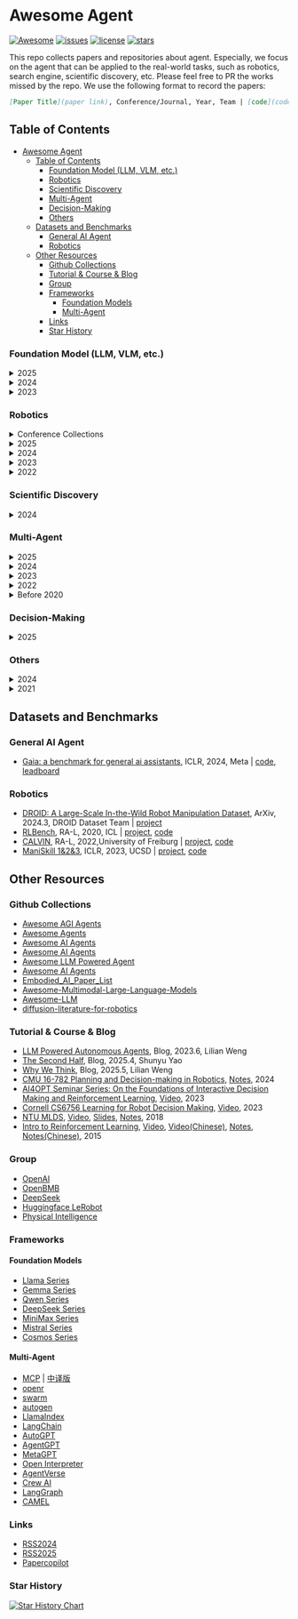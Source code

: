 # Awesome Agent

<!-- badge link https://github.com/badges/awesome-badges -->
<!-- [![Awesome](https://awesome.re/badge-flat2.svg)](https://awesome.re) -->
[![Awesome](https://awesome.re/badge.svg)](https://awesome.re)
[![issues](https://custom-icon-badges.herokuapp.com/github/issues-raw/weleen/awesome-agent?logo=issue)](https://github.com/weleen/awesome-agent/issues "issues")
[![license](https://custom-icon-badges.herokuapp.com/github/license/weleen/awesome-agent?logo=law&logoColor=white)](https://github.com/weleen/awesome-agent/blob/main/LICENSE?rgh-link-date=2021-08-09T18%3A10%3A26Z "license MIT")
[![stars](https://custom-icon-badges.herokuapp.com/github/stars/weleen/awesome-agent?logo=star)](https://github.com/weleen/awesome-agent/stargazers "stars")

This repo collects papers and repositories about agent. Especially, we focus on the agent that can be applied to the real-world tasks, such as robotics, search engine, scientific discovery, etc. Please feel free to PR the works missed by the repo. We use the following format to record the papers:
```md
[Paper Title](paper link), Conference/Journal, Year, Team | [code](code link), [project](project link)
```

## Table of Contents

- [Awesome Agent](#awesome-agent)
  - [Table of Contents](#table-of-contents)
    - [Foundation Model (LLM, VLM, etc.)](#foundation-model-llm-vlm-etc)
    - [Robotics](#robotics)
    - [Scientific Discovery](#scientific-discovery)
    - [Multi-Agent](#multi-agent)
    - [Decision-Making](#decision-making)
    - [Others](#others)
  - [Datasets and Benchmarks](#datasets-and-benchmarks)
    - [General AI Agent](#general-ai-agent)
    - [Robotics](#robotics-1)
  - [Other Resources](#other-resources)
    - [Github Collections](#github-collections)
    - [Tutorial \& Course \& Blog](#tutorial--course--blog)
    - [Group](#group)
    - [Frameworks](#frameworks)
      - [Foundation Models](#foundation-models)
      - [Multi-Agent](#multi-agent-1)
    - [Links](#links)
    - [Star History](#star-history)

### Foundation Model (LLM, VLM, etc.)

<details><summary>2025</summary>

- [R1-V: Reinforcing Super Generalization Ability in Vision Language Models with Less Than $3](https://deepagent.notion.site/rlvr-in-vlms), Blog, 2025.2 | [code](https://github.com/Deep-Agent/R1-V)
- [DeepSeek-R1: Incentivizing Reasoning Capability in LLMs via Reinforcement Learning](https://github.com/deepseek-ai/DeepSeek-R1/blob/main/DeepSeek_R1.pdf), Preprint, 2025.1, DeepSeek | [code](https://github.com/deepseek-ai/DeepSeek-R1)

</details>

<details><summary>2024</summary>

- [DeepSeek-V3 Technical Report](https://github.com/deepseek-ai/DeepSeek-V3/blob/main/DeepSeek_V3.pdf), Preprint, 2024.12, DeepSeek | [code](https://github.com/deepseek-ai/DeepSeek-V3)
- [LLaVA-OneVision: Easy Visual Task Transfer](https://arxiv.org/pdf/2408.03326), ArXiv, 2024.8, NTU & Bytedance | [project](https://llava-vl.github.io/blog/2024-08-05-llava-onevision), [code](https://github.com/LLaVA-VL/LLaVA-NeXT)
- [VILA-U: a Unified Foundation Model Integrating Visual Understanding and Generation](https://arxiv.org/pdf/2409.04429), ArXiv, 2024.9, THU & MIT & NVIDIA & UCB & UCSD. | [project](https://hanlab.mit.edu/projects/vila-u), [code](https://github.com/mit-han-lab/vila-u)
- [Qwen2 & QwQ: Reflect Deeply on the Boundaries of the Unknown](https://arxiv.org/abs/2407.10671), ArXiv, 2024.7 & 2024.11, Qwen Team at Alibaba | [model](https://huggingface.co/Qwen/QwQ-32B-Preview), [project](https://huggingface.co/Qwen), [blog](https://qwenlm.github.io/blog/qwq-32b-preview/)
- [Marco-o1: Towards Open Reasoning Models for Open-Ended Solutions](https://arxiv.org/abs/2411.14405), ArXiv, 2024.11, AIDC-AI at Alibaba | [model](https://huggingface.co/AIDC-AI/Marco-o1), [code](https://github.com/AIDC-AI/Marco-o1)
- [O1 Journey: O1 Replication Journey – Part 2: Surpassing O1-preview through Simple Distillation Big Progress or Bitter Lesson?](https://arxiv.org/abs/2411.16489), ArXiv, 2024.11, GAIR SJTU | [code](https://github.com/GAIR-NLP/O1-Journey)
- [Gemma: Open models based on gemini research and technology](https://arxiv.org/abs/2403.08295), ArXiv, 2024.3, Google | [project](https://blog.google/technology/developers/gemma-open-models/)
- [Minicpm: Unveiling the potential of small language models with scalable training strategies](https://arxiv.org/pdf/2404.06395), CoLM, 2024, OpenBMB. | [blog](https://openbmb.vercel.app/?category=Blog), [code](https://github.com/OpenBMB/MiniCPM)
- [MiniCPM-V: A GPT-4V Level MLLM on Your Phone](https://arxiv.org/pdf/2408.01800), ArXiv, 2024, OpenBMB. | [code](https://github.com/OpenBMB/MiniCPM-V)
 </details>
 

<details><summary>2023</summary>

- [ReAct: Synergizing Reasoning and Acting in Language Models](https://openreview.net/pdf?id=WE_vluYUL-X), ICLR, 2023, Princeton & Google | [project](https://react-lm.github.io/), [code](https://github.com/ysymyth/ReAct)
</details>

### Robotics

<details><summary>Conference Collections</summary>

- [RSS2025](./paper_scrapper/RSS2025_Papers.md)
- [RSS2024](./paper_scrapper/RSS2024_Papers.md)
- [CoRL2024](./paper_scrapper/CoRL2024_Papers.md)
- [ICRA2024](./paper_scrapper/ICRA2024_Papers.md)
- [IROS2024](./paper_scrapper/IROS2024_Papers.md)
</details>

<details><summary>2025</summary>

</details>

<details><summary>2024</summary>

- [AgiBot World](https://agibot-world.com/), Zhiyuan Robot | [dataset](https://huggingface.co/agibot-world), [code](https://github.com/OpenDriveLab/AgiBot-World)
- [Genesis: A Generative and Universal Physics Engine for Robotics and Beyond](https://genesis-embodied-ai.github.io/), ArXiv, 2024. | [code](https://github.com/Genesis-Embodied-AI/Genesis), [project](https://genesis-embodied-ai.github.io/)
- [Grounding Large Language Models in Interactive Environments with Online Reinforcement Learning](https://arxiv.org/pdf/2302.02662), ICML, 2024, Inria. | [code](https://github.com/flowersteam/Grounding_LLMs_with_online_RL)
- [True Knowledge Comes from Practice: Aligning LLMs with Embodied Environments via Reinforcement Learning](https://arxiv.org/abs/2401.14151), ICLR2024, NTU. | [code](https://github.com/WeihaoTan/TWOSOME)
- [Octopi: Object Property Reasoning with Large Tactile-Language Models](https://roboticsconference.org/2024/program/papers/66/), RSS, 2024
- [3D Diffusion Policy: Generalizable Visuomotor Policy Learning via Simple 3D Representations](https://roboticsconference.org/2024/program/papers/67/), RSS, 2024
- [Learning Multi-Agent Collaborative Manipulation for Long-Horizon Quadrupedal Pushing](https://arxiv.org/pdf/2411.07104), ArXiv, 2024, CMU & Google. | [project](https://collaborative-mapush.github.io/), [code](https://github.com/collaborative-mapush/MAPush)
- [ARMOR：Egocentric Perception for Humanoid Robot Collision Avoidance and Motion Planning](https://arxiv.org/abs/2412.00396), ArXiv, 2024.12. CMU & Apple
- [CASHER: Robot Learning with Super-Linear Scaling](https://arxiv.org/abs/2412.01770), ArXiv, 2024.12. MIT & UoW | [project](https://casher-robot-learning.github.io/CASHER/)
- [CogACT: A Foundational Vision-Language-Action Model for Synergizing Cognition and Action in Robotic Manipulation](https://arxiv.org/abs/2411.19650), ArXiv, 2024.12, MSRA Asia | [project](https://cogact.github.io/), [code](https://github.com/microsoft/CogACT)
- [Vision-Language Foundation Models as Effective Robot Imitators](https://arxiv.org/abs/2311.01378), ICLR, 2024, Bytedance | [project](https://roboflamingo.github.io/), [code](https://github.com/RoboFlamingo/RoboFlamingo)
- [DeeR-VLA: Dynamic Inference of Multimodal Large Language Models for Efficient Robot Execution](https://arxiv.org/pdf/2411.02359), ArXiv, 2024.11, Tsinghua & Bytedance | [code](https://github.com/yueyang130/DeeR-VLA)
- [π0: A Vision-Language-Action Flow Model for General Robot Control](https://www.physicalintelligence.company/download/pi0.pdf), ArXiv, 2024.10, Physical Intelligence | [project](https://physicalintelligence.company/blog/pi0), [code](https://github.com/PhysicalIntelligence/pi0)
- [GR-2: A Generative Video-Language-Action Model with Web-Scale Knowledge for Robot Manipulation](https://arxiv.org/abs/2410.06158), ArXiv, 2024.10, Bytedance | [project](https://gr2-manipulation.github.io/)
- [Scaling Proprioceptive-Visual Learning with Heterogeneous Pre-trained Transformers](https://arxiv.org/abs/2409.20537), ArXiv, 2024.9, MIT | [code](https://github.com/liruiw/HPT)
- [Mobile ALOHA Learning Bimanual Mobile Manipulation with Low-Cost Whole-Body Teleoperation](https://mobile-aloha.github.io/resources/mobile-aloha.pdf), CoRL, 2024, Stanford | [project](https://mobile-aloha.github.io/), [code](https://github.com/MarkFzp/mobile-aloha), [code2](https://github.com/MarkFzp/act-plus-plus)
- [OpenVLA: An Open-Source Vision-Language-Action Model](https://arxiv.org/abs/2406.09246), ArXiv, 2024.6, Stanford | [project](https://openvla.github.io/), [code](https://github.com/openvla/openvla)
- [RoboUniView: Visual-Language Model with Unified View Representation for Robotic Manipulation](https://arxiv.org/pdf/2406.18977), ArXiv, 2024.6, Meituan | [project](https://liufanfanlff.github.io/RoboUniview.github.io/), [code](https://github.com/liufanfanlff/RoboUniview)
- [RoboDreamer: Learning Compositional World Models for Robot Imagination](https://arxiv.org/pdf/2404.12377), ArXiv, 2024.4, HKUST & MIT & UCSD & Google Research | [project](https://robovideo.github.io/)
- [RT-Trajectory: Robotic Task Generalization via Hindsight Trajectory Sketches](https://arxiv.org/abs/2311.01977), ICLR, 2024, Google DeepMind | [project](https://rt-trajectory.github.io/)
- [ALOHA Unleashed 🌋: A Simple Recipe for Robot Dexterity](https://aloha-unleashed.github.io/assets/aloha_unleashed.pdf), ArXiv, 2024, Google DeepMind | [project](https://aloha-unleashed.github.io/)
- [HumanPlus Humanoid Shadowing and Imitation from Humans](https://humanoid-ai.github.io/HumanPlus.pdf), CoRL, 2024, Stanford | [project](https://humanoid-ai.github.io/), [code](https://github.com/MarkFzp/humanplus)
- [Universal Manipulation Interface In-The-Wild Robot Teaching Without In-The-Wild Robots](https://arxiv.org/abs/2402.10329), RSS, 2024, Stanford & Columbia | [project](https://umi-gripper.github.io/), [code](https://github.com/real-stanford/universal_manipulation_interface)
- [3D Diffusion Policy: Generalizable Visuomotor Policy Learning via Simple 3D Representations](https://arxiv.org/abs/2403.03954), RSS, 2024, Shanghai Qizhi Institute & SJTU & Tsinghua & Shanghai AI Lab | [project](https://3d-diffusion-policy.github.io/), [code](https://github.com/columbia-ai-robotics/diffusion_policy)
- [RDT-1B: a Diffusion Foundation Model for Bimanual Manipulation](https://arxiv.org/pdf/2410.07864), ArXiv, 2024, Tsinghua | [project](https://rdt-robotics.github.io/rdt-robotics/)
- [Multimodal Diffusion Transformer: Learning Versatile Behavior from Multimodal Goals](https://www.roboticsproceedings.org/rss20/p121.pdf), RSS, 2024, KIT | [project](https://intuitive-robots.github.io/mdt_policy/), [code](https://github.com/YanjieZe/3D-Diffusion-Policy)
- [Octo: An Open-Source Generalist Robot Policy](https://arxiv.org/pdf/2405.12213), ArXiv, 2024, UCB & Stanford & CMU & Google DeepMind | [project](https://octo-models.github.io/), [code](https://github.com/octo-models/octo)
- [Language Control Diffusion: Efficiently Scaling through Space, Time, and Tasks](https://arxiv.org/pdf/2210.15629), ICLR, 2024, Harvard | [project](https://lcd.eddie.win/), [code](https://github.com/ezhang7423/language-control-diffusion)
- [UniSim: Learning Interactive Real-World Simulators](https://openreview.net/pdf?id=sFyTZEqmUY), ICLR, 2024, UCB & Google DeepMind & MIT | [project](https://universal-simulator.github.io/unisim/)
</details>

<details><summary>2023</summary>

- [GR-1: Unleashing Large-Scale Video Generative Pre-training for Visual Robot Manipulation](https://arxiv.org/abs/2312.13139), ArXiv, 2023.12, Bytedance | [project](https://gr1-manipulation.github.io/), [code](https://github.com/bytedance/GR-1)
- [RT-2: Robotics Transformer for Real-World Control at Scale](https://arxiv.org/abs/2307.15818), CoRL, 2023, Google DeepMind |[project](https://robotics-transformer2.github.io/)
- [Open X-Embodiment: Robotic Learning Datasets and RT-X Models](https://arxiv.org/abs/2310.08864), CoRL Workshop, 2023, Open X-Embodiment Collaboration | [project](https://robotics-transformer-x.github.io/), [code](https://github.com/google-deepmind/open_x_embodiment)
- [VoxPoser: Composable 3D Value Maps for Robotic Manipulation with Language Models](https://arxiv.org/abs/2307.05973), CoRL, 2023, Stanford | [project](https://voxposer.github.io/), [code](https://github.com/huangwl18/VoxPoser)
- [Learning Fine-Grained Bimanual Manipulation with Low-Cost Hardware](https://arxiv.org/abs/2304.13705), RSS, 2023, Stanford | [project](https://tonyzhaozh.github.io/aloha/), [code](https://github.com/tonyzhaozh/aloha)
- [Diffusion Policy: Visuomotor Policy Learning via Action Diffusion](https://arxiv.org/abs/2303.04137v4), RSS2023 & IJRR2024, Columbia | [project](https://diffusion-policy.cs.columbia.edu/), [code](https://github.com/columbia-ai-robotics/diffusion_policy)
- [HULC++: Grounding Language with Visual Affordances over Unstructured Data](https://arxiv.org/pdf/2210.01911.pdf), ICRA, 2023, University of Freiburg | [project](http://hulc2.cs.uni-freiburg.de/), [code](https://github.com/mees/hulc2)
- [Learning Universal Policies via Text-Guided Video Generation](https://arxiv.org/pdf/2302.00111.pdf), NeurIPS, 2023, MIT & Google Brain | [project](https://universal-policy.github.io/unipi/), [unofficial code](https://github.com/flow-diffusion/AVDC)
- [Learning to Act from Actionless Videos through Dense Correspondences](https://arxiv.org/abs/2310.08576), ArXiv, 2023, National Taiwan University | [project](https://flow-diffusion.github.io/), [code](https://github.com/flow-diffusion/AVDC)
- [RT-1: Robotics Transformer for Real-World Control at Scale](https://arxiv.org/abs/2212.06817), RSS, 2023, Google Robotics | [code](https://github.com/google-research/robotics_transformer), [project](https://robotics-transformer1.github.io/)
</details>

<details><summary>2022</summary>

- [Do As I Can, Not As I Say: Grounding Language in Robotic Affordances](https://say-can.github.io/assets/palm_saycan.pdf), CoRL, 2022, Google Robotics | [code](https://github.com/google-research/google-research/tree/master/saycan), [project](https://say-can.github.io/)
</details>

<!-- ### Search Engine -->

### Scientific Discovery

<details><summary>2024</summary>

- [Agent Laboratory: Using LLM Agents as Research Assistants](https://huggingface.co/papers/2501.04227), ArXiv, 2025.1, AMD & JHU | [project](https://agentlaboratory.github.io/), [code](https://github.com/SamuelSchmidgall/AgentLaboratory)
</details>

### Multi-Agent

<details><summary>2025</summary>

- [MCP](https://www.anthropic.com/news/model-context-protocol) | [code](https://github.com/modelcontextprotocol)
- [Do as We Do, Not as You Think: the Conformity of Large Language Models](https://arxiv.org/abs/2410.12428), ICLR, 2025, ZJU | [code](https://github.com/Zhiyuan-Weng/BenchForm)

</details>

<details><summary>2024</summary>

- [WiS Platform: Enhancing Evaluation of LLM-Based Multi-Agent Systems Through Game-Based Analysis](https://arxiv.org/pdf/2412.03359), ArXiv, 2024.12, Alibaba. | [project](https://whoisspy.ai/)
- [Magentic-One: A Generalist Multi-Agent System for Solving Complex Tasks](https://arxiv.org/pdf/2411.04468), ArXiv, 2024, Microsoft. | [blog](https://aka.ms/magentic-one-blog), [code](https://github.com/microsoft/autogen/tree/main/python/packages/autogen-magentic-one)
- [SMoA: Improving Multi-agent Large Language Models with Sparse Mixture-of-Agents](https://github.com/David-Li0406/SMoA), ArXiv, 2024, ASU & MSU & KAUST & UT Austin. | [code](https://github.com/David-Li0406/SMoA)
- [Mixture-of-Agents Enhances Large Language Model Capabilities](https://arxiv.org/pdf/2406.04692), ArXiv, 2024. 6, Together AI. | [code](https://github.com/togethercomputer/moa)
- [AgentVerse: Facilitating Multi-Agent Collaboration and Exploring Emergent Behaviors](https://openreview.net/pdf?id=EHg5GDnyq1), ICLR, 2024. THU & BUPT & Tecent | [code](https://github.com/OpenBMB/AgentVerse)
- [Metagpt: Meta programming for multi-agent collaborative framework](https://openreview.net/forum?id=VtmBAGCN7o), ICLR, 2024. DeepWisdom & KAUST & XMU & CUHKSZ & NJU & UoPenn & UCB | [code](https://github.com/geekan/MetaGPT)
- [ChatDev: Communicative Agents for Software Development](https://aclanthology.org/2024.acl-long.810), ACL, 2024. THU & BUPT & DUT etc. | [code](https://github.com/OpenBMB/ChatDev)
- [Cybench: A Framework for Evaluating Cybersecurity Capabilities and Risk of Language Models](https://arxiv.org/abs/2408.08926), ArXiv, 2024.8 | [project](https://cybench.github.io), [code](https://github.com/andyzorigin/cybench)
- [Spider 2.0: Evaluating Language Models on Real-World Enterprise Text-to-SQL Workflows](https://arxiv.org/abs/2411.07763), ArXiv, 2024.11, HKU & Salesforce & Google Deepmind etc. | [project](https://spider2-sql.github.io/), [code](https://github.com/xlang-ai/Spider2)
- [Conformity in Large Language Models](https://arxiv.org/abs/2410.12428), ArXiv, 2024.10, Cambridge
- [Internet of Agents: Weaving a Web of Heterogeneous Agents for Collaborative Intelligence](https://arxiv.org/abs/2407.07061), ArXiv, 2024.7, THU & PKU & BUPT & Tencent | [project](https://openbmb.github.io/IoA/), [code](https://github.com/OpenBMB/IoA)
</details>

<details><summary>2023</summary>

- [AutoGen: Enabling Next-Gen LLM Applications via Multi-Agent Conversation](https://arxiv.org/pdf/2308.08155), ArXiv, 2023. MS & PSU & UoW | [code](https://github.com/microsoft/autogen)
- [CAMEL: Communicative Agents for "Mind" Exploration of Large Language Model Society](https://proceedings.neurips.cc/paper_files/paper/2023/file/a3621ee907def47c1b952ade25c67698-Paper-Conference.pdf), NeurIPS, 2023, KAUST. | [project](https://www.camel-ai.org/), [code](https://github.com/camel-ai/camel)
</details>

<details><summary>2022</summary>

- [Diversity is All You Need: Learning Skills without a Reward Function](https://openreview.net/forum?id=SJx63jRqFm), ICLR, 2019, CMU & UCB & Google. | [project](https://sites.google.com/view/diayn/), [code](https://github.com/ben-eysenbach/sac)
- [Multi-Agent Reinforcement Learning is A Sequence Modeling Problem](https://proceedings.neurips.cc/paper_files/paper/2022/file/69413f87e5a34897cd010ca698097d0a-Paper-Conference.pdf), NeurIPS, 2022, SJTU | [project](https://sites.google.com/view/multi-agent-transformer), [code](https://github.com/PKU-MARL/Multi-Agent-Transformer)
- [Trust Region Policy Optimisation in Multi-Agent Reinforcement Learning](https://openreview.net/forum?id=EcGGFkNTxdJ), ICLR, 2022, Oxford etc.
</details>

<details><summary>Before 2020</summary>

- [On the Control of Multi-Agent Systems: A Survey](http://www.nowpublishers.com/article/Details/SYS-019), Foundations and Trends©R in Systems and Control, 2019, Northeastern University China.
- [A actor-based architecture for customizing and controlling agent ensembles](https://agents.usask.ca/Papers/jamali-thati-agha-intelsys99.pdf), IEEE Intelligent Systems and their Applications, 1999, UIUC.
- [KQML as an agent communication language](https://dl.acm.org/doi/pdf/10.1145/191246.191322), CIKM, 1994.
</details>

### Decision-Making

<details><summary>2025</summary>

- [Think Twice, Act Once:  A Co-Evolution Framework of LLM and RL for Large-Scale Decision Making](https://arxiv.org/pdf/2506.02522), ICML, 2025, ZJU & PKU.

</details>

### Others

<details><summary>2024</summary>

- [Haisor: Human-aware Indoor Scene Optimization via Deep Reinforcement Learning](https://dl.acm.org/doi/pdf/10.1145/3632947), ACM ToG, 2024, NVIDIA. | [project](https://research.nvidia.com/publication/2024-01_haisor-human-aware-indoor-scene-optimization-deep-reinforcement-learning)
</details>

<details><summary>2021</summary>

- [3D-FRONT: 3D Furnished Rooms with layOuts and semaNTics](https://openaccess.thecvf.com/content/ICCV2021/papers/Fu_3D-FRONT_3D_Furnished_Rooms_With_layOuts_and_semaNTics_ICCV_2021_paper.pdf), ICCV, 2021, Alibaba & CAS & SFU. | [project](https://tianchi.aliyun.com/specials/promotion/alibaba-3d-scene-dataset), [code](https://github.com/droid-dataset/droid_policy_learning)
- [Multi Agent Reinforcement Learning of 3D Furniture Layout Simulation in Indoor Graphics Scenes](https://arxiv.org/pdf/2102.09137), ICLR SimDL Workshop, 2021, Longfor & IBM. | [code(partial)](https://github.com/CODE-SUBMIT/simulator2)
</details>

## Datasets and Benchmarks

### General AI Agent

- [Gaia: a benchmark for general ai assistants](https://openreview.net/pdf?id=fibxvahvs3), ICLR, 2024, Meta | [code](https://huggingface.co/gaia-benchmark), [leadboard](https://huggingface.co/spaces/gaia-benchmark/leaderboard)

### Robotics

<!-- summarization: https://www.xiaohongshu.com/explore/6749e8180000000002039d5c?xsec_token=AB6HX5PMGw8lloV2aCTzOkguQIsjy9kG3eX7TsZV9zwew=&xsec_source=pc_collect -->
- [DROID: A Large-Scale In-the-Wild Robot Manipulation Dataset](https://arxiv.org/abs/2403.12945), ArXiv, 2024.3, DROID Dataset Team | [project](https://droid-dataset.github.io/)
- [RLBench](https://arxiv.org/abs/1909.12271), RA-L, 2020, ICL | [project](https://sites.google.com/view/rlbench), [code](https://github.com/stepjam/RLBench)
- [CALVIN](https://arxiv.org/pdf/2112.03227.pdf), RA-L, 2022,University of Freiburg | [project](http://calvin.cs.uni-freiburg.de/), [code](https://github.com/**mees**/calvin)
- [ManiSkill 1&2&3](https://arxiv.org/abs/2302.04659), ICLR, 2023, UCSD | [project](https://maniskill2.github.io/), [code](https://github.com/haosulab/ManiSkill)


## Other Resources

### Github Collections

- [Awesome AGI Agents](https://github.com/yzfly/Awesome-AGI-Agents)
- [Awesome Agents](https://github.com/kyrolabs/awesome-agents)
- [Awesome AI Agents](https://github.com/e2b-dev/awesome-ai-agents)
- [Awesome AI Agents](https://github.com/slavakurilyak/awesome-ai-agents)
- [Awesome LLM Powered Agent](https://github.com/hyp1231/awesome-llm-powered-agent)
- [Awesome AI Agents](https://github.com/Jenqyang/Awesome-AI-Agents)
- [Embodied_AI_Paper_List](https://github.com/HCPLab-SYSU/Embodied_AI_Paper_List)
- [Awesome-Multimodal-Large-Language-Models](https://github.com/BradyFU/Awesome-Multimodal-Large-Language-Models)
- [Awesome-LLM](https://github.com/Hannibal046/Awesome-LLM)
- [diffusion-literature-for-robotics](https://github.com/mbreuss/diffusion-literature-for-robotics)

### Tutorial & Course & Blog

- [LLM Powered Autonomous Agents](https://lilianweng.github.io/posts/2023-06-23-agent/), Blog, 2023.6, Lilian Weng
- [The Second Half](https://ysymyth.github.io/The-Second-Half/), Blog, 2025.4, Shunyu Yao
- [Why We Think](https://lilianweng.github.io/posts/2025-05-01-thinking/), Blog, 2025.5, Lilian Weng
- [CMU 16-782 Planning and Decision-making in Robotics](https://www.cs.cmu.edu/~maxim/classes/robotplanning_grad/), [Notes](https://www.cs.cmu.edu/~maxim/classes/robotplanning_grad/robotplanninggrad_fall24_schedule_draft.pdf), 2024
- [AI4OPT Seminar Series: On the Foundations of Interactive Decision Making and Reinforcement Learning](https://www.ai4opt.org/), [Video](https://www.youtube.com/watch?v=5QEFXuncyAM), 2023
- [Cornell CS6756 Learning for Robot Decision Making](https://courses.cornell.edu/preview_course_nopop.php?catoid=60&coid=1103326), [Video](https://www.cs.cornell.edu/courses/cs6756/2023fa/), 2023
- [NTU MLDS](), [Video](https://www.bilibili.com/video/BV124411S7au/?p=9&vd_source=87c65224aa426a8fd0a2dc81d9f88a65), [Slides](http://speech.ee.ntu.edu.tw/~tlkagk/courses_MLDS18.html), [Notes](https://github.com/datawhalechina/easy-rl), 2018
- [Intro to Reinforcement Learning](https://davidstarsilver.wordpress.com/teaching/), [Video](https://www.bilibili.com/video/BV1x54y1W7k7/?from=search&seid=5197252874896980350&vd_source=87c65224aa426a8fd0a2dc81d9f88a65), [Video(Chinese)](https://space.bilibili.com/511221970/lists/764099?type=series), [Notes](https://github.com/zhoubolei/introRL), [Notes(Chinese)](https://zhuanlan.zhihu.com/p/37690204), 2015

### Group

- [OpenAI](https://www.openai.com)
- [OpenBMB](https://github.com/OpenBMB)
- [DeepSeek](https://www.deepseek.com/)
- [Huggingface LeRobot](https://huggingface.co/lerobot)
- [Physical Intelligence](https://www.physicalintelligence.company/)

### Frameworks

#### Foundation Models

- [Llama Series](https://www.llama.com/)
- [Gemma Series](https://ai.google.dev/gemma)
- [Qwen Series](https://qwenlm.github.io/)
- [DeepSeek Series](https://www.deepseek.com/)
- [MiniMax Series](https://www.minimaxi.com/)
- [Mistral Series](https://mistral.ai/)
- [Cosmos Series](https://github.com/nvidia-cosmos)

#### Multi-Agent

<!-- comparison: https://www.helicone.ai/blog/ai-agent-builders -->
- [MCP](https://modelcontextprotocol.io/introduction) | [中译版](https://mcplab.cc/zh/docs/getstarted)
- [openr](https://github.com/openreasoner/openr/)
- [swarm](https://github.com/openai/swarm)
- [autogen](https://github.com/microsoft/autogen)
- [LlamaIndex](https://github.com/run-llama/llama_index)
- [LangChain](https://github.com/langchain-ai/langchain)
- [AutoGPT](https://github.com/Significant-Gravitas/Auto-GPT)
- [AgentGPT](https://github.com/reworkd/AgentGPT)
- [MetaGPT](https://github.com/geekan/MetaGPT)
- [Open Interpreter](https://github.com/OpenInterpreter/open-interpreter)
- [AgentVerse](https://github.com/OpenBMB/AgentVerse)
- [Crew AI](https://github.com/crewAIInc/crewAI)
- [LangGraph](https://github.com/langchain-ai/langgraph)
- [CAMEL](https://github.com/camel-ai/camel)

### Links

- [RSS2024](https://roboticsconference.org/2024/program/papers/)
- [RSS2025](https://roboticsconference.org/program/papers/)
- [Papercopilot](https://papercopilot.com/statistics/#robotics)


### Star History
[![Star History Chart](https://api.star-history.com/svg?repos=weleen/awesome-agent&type=Timeline)](https://star-history.com/#weleen/awesome-agent&Timeline)


